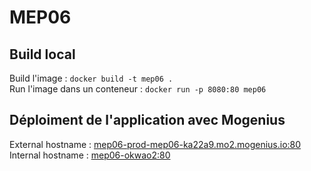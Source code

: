# MEP06

## Build local
Build l'image : 
```docker build -t mep06 .```<br>
Run l'image dans un conteneur : 
```docker run -p 8080:80 mep06```

## Déploiment de l'application avec Mogenius
External hostname : [mep06-prod-mep06-ka22a9.mo2.mogenius.io:80](mep06-prod-mep06-ka22a9.mo2.mogenius.io:80)<br>
Internal hostname : [mep06-okwao2:80](mep06-okwao2:80)